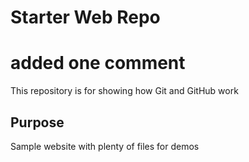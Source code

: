 # Starter Web Repo
# added one comment
This repository is for showing how Git and GitHub work

## Purpose

Sample website with plenty of files for demos
